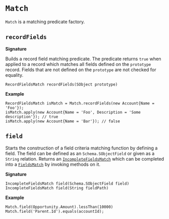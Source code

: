 # `Match`

`Match` is a matching predicate factory.

## `recordFields`

**Signature**

Builds a record field matching predicate. The predicate returns `true` when applied to a record which matches all fields defined on the `prototype` record. Fields that are not defined on the `prototype` are not checked for equality. 

```apex
RecordFieldsMatch recordFields(SObject prototype)
```

**Example**
```apex
RecordFieldsMatch isMatch = Match.recordFields(new Account{Name = 'Foo'});
isMatch.apply(new Account{Name = 'Foo', Description = 'Some description'}); // true
isMatch.apply(new Account{Name = 'Bar'}); // false
```

## `field`

Starts the construction of a field criteria matching function by defining a field. The field can be defined as an `Schema.SObjectField` or given as a `String` relation. Returns an [`IncompleteFieldsMatch`](incomplete-fields-match) which can be completed into a [`FieldsMatch`](fields-match) by invoking methods on it.

**Signature**

```apex
IncompleteFieldsMatch field(Schema.SObjectField field)
IncompleteFieldsMatch field(String fieldPath)
```
**Example**
```apex
Match.field(Opportunity.Amount).lessThan(10000)
Match.field('Parent.Id').equals(accountId);
```